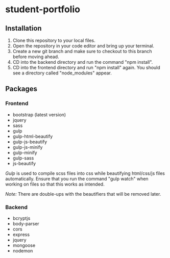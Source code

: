 # student-portfolio

## Installation

1. Clone this repository to your local files.
2. Open the repository in your code editor and bring up your terminal.
3. Create a new git branch and make sure to checkout to this branch before moving ahead.
4. CD into the backend directory and run the command "npm install".
5. CD into the frontend directory and run "npm install" again. You should see a directory called "node_modules" appear.


## Packages

### Frontend

- bootstrap (latest version)
- jquery
- sass
- gulp
- gulp-html-beautify
- gulp-js-beautify
- gulp-js-minify
- gulp-minify
- gulp-sass
- js-beautify

*Gulp* is used to compile scss files into css while beautifying html/css/js files automatically. Ensure that you run the command "gulp watch" when working on files so that this works as intended.

*Note:* There are double-ups with the beautifiers that will be removed later.

### Backend

- bcryptjs
- body-parser
- cors
- express
- jquery
- mongoose
- nodemon